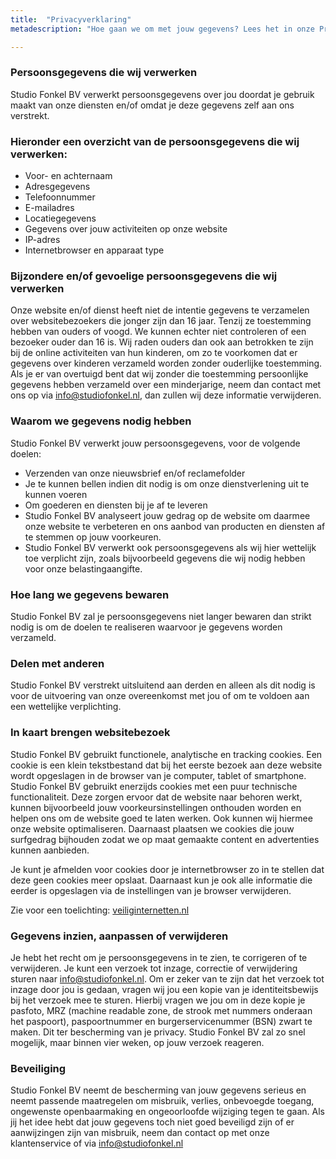 ```yaml
---
title:  "Privacyverklaring"
metadescription: "Hoe gaan we om met jouw gegevens? Lees het in onze Privacyverklaring"

---
```


### Persoonsgegevens die wij verwerken
Studio Fonkel BV verwerkt persoonsgegevens over jou doordat je gebruik maakt van onze diensten en/of omdat je deze gegevens zelf aan ons verstrekt.

### Hieronder een overzicht van de persoonsgegevens die wij verwerken:
- Voor- en achternaam
- Adresgegevens
- Telefoonnummer
- E-mailadres
- Locatiegegevens
- Gegevens over jouw activiteiten op onze website
- IP-adres
- Internetbrowser en apparaat type

### Bijzondere en/of gevoelige persoonsgegevens die wij verwerken
Onze website en/of dienst heeft niet de intentie gegevens te verzamelen over websitebezoekers die jonger zijn dan 16 jaar. Tenzij ze toestemming hebben van ouders of voogd. We kunnen echter niet controleren of een bezoeker ouder dan 16 is. Wij raden ouders dan ook aan betrokken te zijn bij de online activiteiten van hun kinderen, om zo te voorkomen dat er gegevens over kinderen verzameld worden zonder ouderlijke toestemming. Als je er van overtuigd bent dat wij zonder die toestemming persoonlijke gegevens hebben verzameld over een minderjarige, neem dan contact met ons op via info@studiofonkel.nl, dan zullen wij deze informatie verwijderen.

### Waarom we gegevens nodig hebben
Studio Fonkel BV verwerkt jouw persoonsgegevens, voor de volgende doelen:
- Verzenden van onze nieuwsbrief en/of reclamefolder
- Je te kunnen bellen indien dit nodig is om onze dienstverlening uit te kunnen voeren
- Om goederen en diensten bij je af te leveren
- Studio Fonkel BV analyseert jouw gedrag op de website om daarmee onze website te verbeteren en ons aanbod van producten en diensten af te stemmen op jouw voorkeuren.
- Studio Fonkel BV verwerkt ook persoonsgegevens als wij hier wettelijk toe verplicht zijn, zoals bijvoorbeeld gegevens die wij nodig hebben voor onze belastingaangifte.

### Hoe lang we gegevens bewaren
Studio Fonkel BV zal je persoonsgegevens niet langer bewaren dan strikt nodig is om de doelen te realiseren waarvoor je gegevens worden verzameld.

### Delen met anderen
Studio Fonkel BV verstrekt uitsluitend aan derden en alleen als dit nodig is voor de uitvoering van onze overeenkomst met jou of om te voldoen aan een wettelijke verplichting.

### In kaart brengen websitebezoek
Studio Fonkel BV gebruikt functionele, analytische en tracking cookies. Een cookie is een klein tekstbestand dat bij het eerste bezoek aan deze website wordt opgeslagen in de browser van je computer, tablet of smartphone. Studio Fonkel BV gebruikt enerzijds cookies met een puur technische functionaliteit. Deze zorgen ervoor dat de website naar behoren werkt, kunnen bijvoorbeeld jouw voorkeursinstellingen onthouden worden en helpen ons om de website goed te laten werken. Ook kunnen wij hiermee onze website optimaliseren. Daarnaast plaatsen we cookies die jouw surfgedrag bijhouden zodat we op maat gemaakte content en advertenties kunnen aanbieden.

Je kunt je afmelden voor cookies door je internetbrowser zo in te stellen dat deze geen cookies meer opslaat. Daarnaast kun je ook alle informatie die eerder is opgeslagen via de instellingen van je browser verwijderen.

Zie voor een toelichting: <a href="https://veiliginternetten.nl/themes/situatie/cookies-wat-zijn-het-en-wat-doe-ik-ermee/" target="_blank">veiliginternetten.nl</a>

### Gegevens inzien, aanpassen of verwijderen
Je hebt het recht om je persoonsgegevens in te zien, te corrigeren of te verwijderen. Je kunt een verzoek tot inzage, correctie of verwijdering sturen naar info@studiofonkel.nl. Om er zeker van te zijn dat het verzoek tot inzage door jou is gedaan, vragen wij jou een kopie van je identiteitsbewijs bij het verzoek mee te sturen. Hierbij vragen we jou om in deze kopie je pasfoto, MRZ (machine readable zone, de strook met nummers onderaan het paspoort), paspoortnummer en burgerservicenummer (BSN) zwart te maken. Dit ter bescherming van je privacy. Studio Fonkel BV zal zo snel mogelijk, maar binnen vier weken, op jouw verzoek reageren.

### Beveiliging
Studio Fonkel BV neemt de bescherming van jouw gegevens serieus en neemt passende maatregelen om misbruik, verlies, onbevoegde toegang, ongewenste openbaarmaking en ongeoorloofde wijziging tegen te gaan. Als jij het idee hebt dat jouw gegevens toch niet goed beveiligd zijn of er aanwijzingen zijn van misbruik, neem dan contact op met onze klantenservice of via info@studiofonkel.nl
